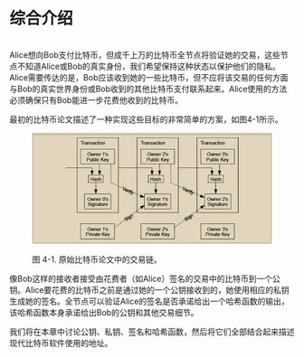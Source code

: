 # 综合介绍

\
Alice想向Bob支付比特币，但成千上万的比特币全节点将验证她的交易，这些节点不知道Alice或Bob的真实身份，我们希望保持这种状态以保护他们的隐私。Alice需要传达的是，Bob应该收到她的一些比特币，但不应将该交易的任何方面与Bob的真实世界身份或Bob收到的其他比特币支付联系起来。Alice使用的方法必须确保只有Bob能进一步花费他收到的比特币。

最初的比特币论文描述了一种实现这些目标的非常简单的方案，如图4-1所示。



<figure><img src="../.gitbook/assets/4.1.png" alt=""><figcaption><p>图 4-1.  原始比特币论文中的交易链。</p></figcaption></figure>

像Bob这样的接收者接受由花费者（如Alice）签名的交易中的比特币到一个公钥。Alice要花费的比特币之前是通过她的一个公钥接收到的，她使用相应的私钥生成她的签名。全节点可以验证Alice的签名是否承诺给出一个哈希函数的输出，该哈希函数本身承诺给出Bob的公钥和其他交易细节。

我们将在本章中讨论公钥、私钥、签名和哈希函数，然后将它们全部结合起来描述现代比特币软件使用的地址。

